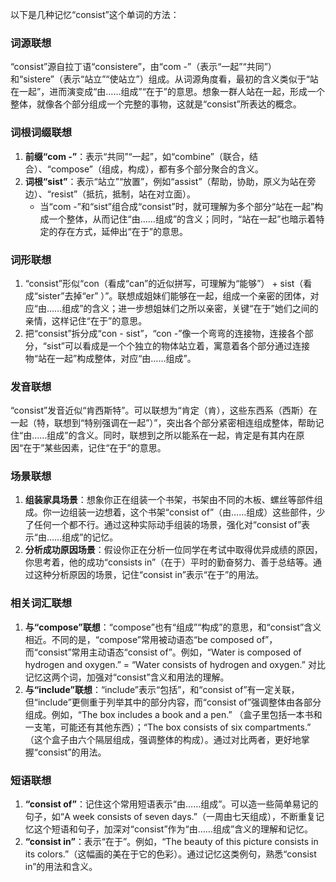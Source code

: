 以下是几种记忆“consist”这个单词的方法：

### 词源联想
“consist”源自拉丁语“consistere”，由“com -”（表示“一起”“共同”）和“sistere”（表示“站立”“使站立”）组成。从词源角度看，最初的含义类似于“站在一起”，进而演变成“由……组成”“在于”的意思。想象一群人站在一起，形成一个整体，就像各个部分组成一个完整的事物，这就是“consist”所表达的概念。

### 词根词缀联想
1. **前缀“com -”**：表示“共同”“一起”，如“combine”（联合，结合）、“compose”（组成，构成），都有多个部分聚合的含义。
2. **词根“sist”**：表示“站立”“放置”，例如“assist”（帮助，协助，原义为站在旁边）、“resist”（抵抗，抵制，站在对立面）。
   - 当“com -”和“sist”组合成“consist”时，就可理解为多个部分“站在一起”构成一个整体，从而记住“由……组成”的含义；同时，“站在一起”也暗示着特定的存在方式，延伸出“在于”的意思。

### 词形联想
1. “consist”形似“con（看成“can”的近似拼写，可理解为“能够”） + sist（看成“sister”去掉“er” ）”。联想成姐妹们能够在一起，组成一个亲密的团体，对应“由……组成”的含义；进一步想姐妹们之所以亲密，关键“在于”她们之间的亲情，这样记住“在于”的意思。
2. 把“consist”拆分成“con - sist”，“con -”像一个弯弯的连接物，连接各个部分，“sist”可以看成是一个个独立的物体站立着，寓意着各个部分通过连接物“站在一起”构成整体，对应“由……组成”。

### 发音联想
“consist”发音近似“肯西斯特”。可以联想为“肯定（肯），这些东西系（西斯）在一起（特，联想到“特别强调在一起”）”，突出各个部分紧密相连组成整体，帮助记住“由……组成”的含义。同时，联想到之所以能系在一起，肯定是有其内在原因“在于”某些因素，记住“在于”的意思。

### 场景联想
1. **组装家具场景**：想象你正在组装一个书架，书架由不同的木板、螺丝等部件组成。你一边组装一边想着，这个书架“consist of”（由……组成）这些部件，少了任何一个都不行。通过这种实际动手组装的场景，强化对“consist of”表示“由……组成”的记忆。
2. **分析成功原因场景**：假设你正在分析一位同学在考试中取得优异成绩的原因，你思考着，他的成功“consists in”（在于）平时的勤奋努力、善于总结等。通过这种分析原因的场景，记住“consist in”表示“在于”的用法。

### 相关词汇联想
1. **与“compose”联想**：“compose”也有“组成”“构成”的意思，和“consist”含义相近。不同的是，“compose”常用被动语态“be composed of”，而“consist”常用主动语态“consist of”。例如，“Water is composed of hydrogen and oxygen.” = “Water consists of hydrogen and oxygen.” 对比记忆这两个词，加强对“consist”含义和用法的理解。
2. **与“include”联想**：“include”表示“包括”，和“consist of”有一定关联，但“include”更侧重于列举其中的部分内容，而“consist of”强调整体由各部分组成。例如，“The box includes a book and a pen.” （盒子里包括一本书和一支笔，可能还有其他东西）；“The box consists of six compartments.” （这个盒子由六个隔层组成，强调整体的构成）。通过对比两者，更好地掌握“consist”的用法。

### 短语联想
1. **“consist of”**：记住这个常用短语表示“由……组成”。可以造一些简单易记的句子，如“A week consists of seven days.”（一周由七天组成），不断重复记忆这个短语和句子，加深对“consist”作为“由……组成”含义的理解和记忆。
2. **“consist in”**：表示“在于”。例如，“The beauty of this picture consists in its colors.”（这幅画的美在于它的色彩）。通过记忆这类例句，熟悉“consist in”的用法和含义。 